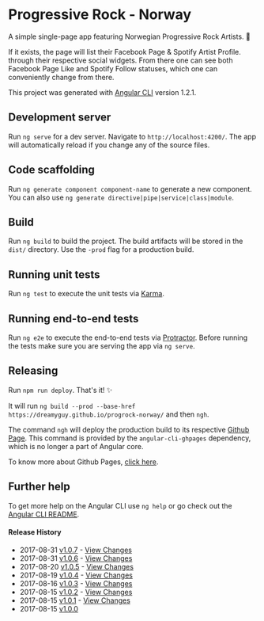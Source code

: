 # Progressive Rock - Norway

A simple single-page app featuring Norwegian Progressive Rock Artists. :guitar:

If it exists, the page will list their Facebook Page & Spotify Artist Profile. through their respective social widgets. From there one can see both Facebook Page Like and Spotify Follow statuses, which one can conveniently change from there.

This project was generated with [Angular CLI](https://github.com/angular/angular-cli) version 1.2.1.

## Development server

Run `ng serve` for a dev server. Navigate to `http://localhost:4200/`. The app will automatically reload if you change any of the source files.

## Code scaffolding

Run `ng generate component component-name` to generate a new component. You can also use `ng generate directive|pipe|service|class|module`.

## Build

Run `ng build` to build the project. The build artifacts will be stored in the `dist/` directory. Use the `-prod` flag for a production build.

## Running unit tests

Run `ng test` to execute the unit tests via [Karma](https://karma-runner.github.io).

## Running end-to-end tests

Run `ng e2e` to execute the end-to-end tests via [Protractor](http://www.protractortest.org/).
Before running the tests make sure you are serving the app via `ng serve`.

## Releasing

Run `npm run deploy`. That's it! :sparkles:

It will run `ng build --prod --base-href https://dreamyguy.github.io/progrock-norway/` and then `ngh`.

The command `ngh` will deploy the production build to its respective [Github Page](https://dreamyguy.github.io/progrock-norway/). This command is provided by the `angular-cli-ghpages` dependency, which is no longer a part of Angular core.

To know more about Github Pages, [click here](https://pages.github.com/).

## Further help

To get more help on the Angular CLI use `ng help` or go check out the [Angular CLI README](https://github.com/angular/angular-cli/blob/master/README.md).

#### Release History

* 2017-08-31   [v1.0.7](https://github.com/dreamyguy/progrock-norway/tree/v1.0.7) - [View Changes](https://github.com/dreamyguy/progrock-norway/compare/v1.0.6...v1.0.7)
* 2017-08-31   [v1.0.6](https://github.com/dreamyguy/progrock-norway/tree/v1.0.6) - [View Changes](https://github.com/dreamyguy/progrock-norway/compare/v1.0.5...v1.0.6)
* 2017-08-20   [v1.0.5](https://github.com/dreamyguy/progrock-norway/tree/v1.0.5) - [View Changes](https://github.com/dreamyguy/progrock-norway/compare/v1.0.4...v1.0.5)
* 2017-08-19   [v1.0.4](https://github.com/dreamyguy/progrock-norway/tree/v1.0.4) - [View Changes](https://github.com/dreamyguy/progrock-norway/compare/v1.0.3...v1.0.4)
* 2017-08-16   [v1.0.3](https://github.com/dreamyguy/progrock-norway/tree/v1.0.3) - [View Changes](https://github.com/dreamyguy/progrock-norway/compare/v1.0.2...v1.0.3)
* 2017-08-15   [v1.0.2](https://github.com/dreamyguy/progrock-norway/tree/v1.0.2) - [View Changes](https://github.com/dreamyguy/progrock-norway/compare/v1.0.1...v1.0.2)
* 2017-08-15   [v1.0.1](https://github.com/dreamyguy/progrock-norway/tree/v1.0.1) - [View Changes](https://github.com/dreamyguy/progrock-norway/compare/v1.0.0...v1.0.1)
* 2017-08-15   [v1.0.0](https://github.com/dreamyguy/progrock-norway/tree/v1.0.0)
